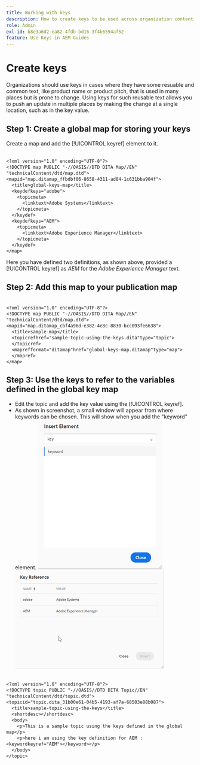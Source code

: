 ```yaml
---
title: Working with keys
description: How to create keys to be used across organization content
role: Admin
exl-id: b8e3a6d2-ea82-4fdb-bd16-3f4b6594af52
feature: Use Keys in AEM Guides
---
```

# Create keys 

Organizations should use keys in cases where they have some resuable and common text, like product name or product pitch, that is used in many places but is prone to change. Using keys for such reusable text allows you to push an update in multiple places by making the change at a single location, such as in the key value.

## Step 1: Create a global map for storing your keys

Create a map and add the [!UICONTROL keyref] element to it.

```

<?xml version="1.0" encoding="UTF-8"?>
<!DOCTYPE map PUBLIC "-//OASIS//DTD DITA Map//EN" "technicalContent/dtd/map.dtd">
<mapid="map.ditamap_ffbdbf06-8658-4311-ad84-1c631bba904f">
  <title>global-keys-map</title>
  <keydefkeys="adobe">
    <topicmeta>
      <linktext>Adobe Systems</linktext>
    </topicmeta>
  </keydef>
  <keydefkeys="AEM">
    <topicmeta>
      <linktext>Adobe Experience Manager</linktext>
    </topicmeta>
  </keydef>
</map>

```

Here you have defined two definitions, as shown above, provided a [!UICONTROL keyref] as _AEM_ for the _Adobe Experience Manager_ text.

## Step 2: Add this map to your publication map

```

<?xml version="1.0" encoding="UTF-8"?>
<!DOCTYPE map PUBLIC "-//OASIS//DTD DITA Map//EN" "technicalContent/dtd/map.dtd">
<mapid="map.ditamap_cbf4a96d-e382-4e8c-8830-bcc093fe6638">
  <title>sample-map</title>
  <topicrefhref="sample-topic-using-the-keys.dita"type="topic">
  </topicref>
  <maprefformat="ditamap"href="global-keys-map.ditamap"type="map">
  </mapref>
</map>

```

## Step 3: Use the keys to refer to the variables defined in the global key map

+ Edit the topic and add the key value using the [!UICONTROL keyref].
+ As shown in screenshot, a small window will appear from where keywords can be chosen. This will show when you add the "keyword" element.
![Insert Element](assets/insert_element.png)
![Key Ref](assets/key_ref.png)

```

<?xml version="1.0" encoding="UTF-8"?>
<!DOCTYPE topic PUBLIC "-//OASIS//DTD DITA Topic//EN" "technicalContent/dtd/topic.dtd">
<topicid="topic.dita_31b00e61-04b5-4193-af7a-68503e88b087">
  <title>sample-topic-using-the-keys</title>
  <shortdesc></shortdesc>
  <body>
    <p>This is a sample topic using the keys defined in the global map</p>
    <p>here i am using the key definition for AEM :<keywordkeyref="AEM"></keyword></p>
  </body>
</topic>

```
